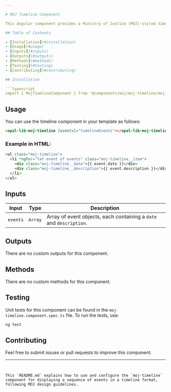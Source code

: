 ```yaml
---

# MOJ Timeline Component

This Angular component provides a Ministry of Justice (MOJ)-styled timeline, typically used to display a chronological sequence of events.

## Table of Contents

- [Installation](#installation)
- [Usage](#usage)
- [Inputs](#inputs)
- [Outputs](#outputs)
- [Methods](#methods)
- [Testing](#testing)
- [Contributing](#contributing)

## Installation

```typescript
import { MojTimelineComponent } from '@components/moj/moj-timeline/moj-timeline.component';
```

## Usage

You can use the timeline component in your template as follows:

```html
<opal-lib-moj-timeline [events]="timelineEvents"></opal-lib-moj-timeline>
```

### Example in HTML:

```html
<ul class="moj-timeline">
  <li *ngFor="let event of events" class="moj-timeline__item">
    <div class="moj-timeline__date">{{ event.date }}</div>
    <div class="moj-timeline__description">{{ event.description }}</div>
  </li>
</ul>
```

## Inputs

| Input    | Type    | Description                                                         |
| -------- | ------- | ------------------------------------------------------------------- |
| `events` | `Array` | Array of event objects, each containing a `date` and `description`. |

## Outputs

There are no custom outputs for this component.

## Methods

There are no custom methods for this component.

## Testing

Unit tests for this component can be found in the `moj-timeline.component.spec.ts` file. To run the tests, use:

```bash
ng test
```

## Contributing

Feel free to submit issues or pull requests to improve this component.

---
```


This `README.md` explains how to use and configure the `moj-timeline` component for displaying a sequence of events in a timeline format, following MOJ design guidelines.
